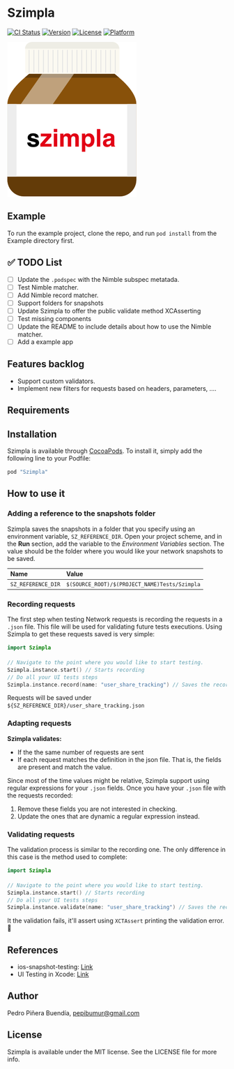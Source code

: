 # Szimpla

[![CI Status](http://img.shields.io/travis/pepibumur/Szimpla.svg?style=flat)](https://travis-ci.org/pepibumur/Szimpla)
[![Version](https://img.shields.io/cocoapods/v/Szimpla.svg?style=flat)](http://cocoapods.org/pods/Szimpla)
[![License](https://img.shields.io/cocoapods/l/Szimpla.svg?style=flat)](http://cocoapods.org/pods/Szimpla)
[![Platform](https://img.shields.io/cocoapods/p/Szimpla.svg?style=flat)](http://cocoapods.org/pods/Szimpla)

![logo](https://github.com/pepibumur/Szimpla/blob/master/Assets/Logo.png?raw=true)

## Example

To run the example project, clone the repo, and run `pod install` from the Example directory first.

## :white_check_mark: TODO List
- [ ] Update the `.podspec` with the Nimble subspec metatada.
- [ ] Test Nimble matcher.
- [ ] Add Nimble record matcher.
- [ ] Support folders for snapshots
- [ ] Update Szimpla to offer the public validate method XCAsserting
- [ ] Test missing components
- [ ] Update the README to include details about how to use the Nimble matcher.
- [ ] Add a example app

## Features backlog
- Support custom validators.
- Implement new filters for requests based on headers, parameters, ....

## Requirements

## Installation

Szimpla is available through [CocoaPods](http://cocoapods.org). To install
it, simply add the following line to your Podfile:

```ruby
pod "Szimpla"
```

## How to use it
### Adding a reference to the snapshots folder
Szimpla saves the snapshots in a folder that you specify using an environment variable, `SZ_REFERENCE_DIR`. Open your project scheme, and in the **Run** section, add the variable to the *Environment Variables* section. The value should be the folder where you would like your network snapshots to be saved.

|Name|Value|
|:---|:----|
|`SZ_REFERENCE_DIR`|`$(SOURCE_ROOT)/$(PROJECT_NAME)Tests/Szimpla`|

### Recording requests
The first step when testing Network requests is recording the requests in a `.json` file. This file will be used for validating future tests executions. Using Szimpla to get these requests saved is very simple:

```swift
import Szimpla

// Navigate to the point where you would like to start testing.
Szimpla.instance.start() // Starts recording
// Do all your UI tests steps
Szimpla.instance.record(name: "user_share_tracking") // Saves the recorded requests
```
Requests will be saved under `${SZ_REFERENCE_DIR}/user_share_tracking.json`

### Adapting requests

**Szimpla validates:**
- If the the same number of requests are sent
- If each request matches the definition in the json file. That is, the fields are present and match the value.

Since most of the time values might be relative, Szimpla support using regular expressions for your `.json` fields. Once you have your `.json` file with the requests recorded:

1. Remove these fields you are not interested in checking.
2. Update the ones that are dynamic a regular expression instead.

### Validating requests

The validation process is similar to the recording one. The only difference in this case is the method used to complete:

```swift
import Szimpla

// Navigate to the point where you would like to start testing.
Szimpla.instance.start() // Starts recording
// Do all your UI tests steps
Szimpla.instance.validate(name: "user_share_tracking") // Saves the recorded requests
```

It the validation fails, it'll assert using `XCTAssert` printing the validation error. :tada:




## References
- ios-snapshot-testing: [Link](https://github.com/facebook/ios-snapshot-test-case)
- UI Testing in Xcode: [Link](https://developer.apple.com/videos/play/wwdc2015/406/)

## Author

Pedro Piñera Buendía, pepibumur@gmail.com

## License

Szimpla is available under the MIT license. See the LICENSE file for more info.
